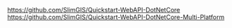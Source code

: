 https://github.com/SlimGIS/Quickstart-WebAPI-DotNetCore
https://github.com/SlimGIS/Quickstart-WebAPI-DotNetCore-Multi-Platform
